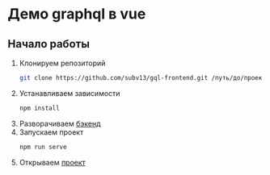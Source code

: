# Демо graphql в vue

## Начало работы
1. Клонируем репозиторий 
    ```bash
    git clone https://github.com/subv13/gql-frontend.git /путь/до/проекта
    ```
1. Устанавливаем зависимости
    ```bash
    npm install
    ```
1. Разворачиваем [бэкенд](https://github.com/subv13/gql/#начало-работы)
1. Запускаем проект
    ```bash
    npm run serve
    ```
1. Открываем [проект](http://localhost:8080/)
